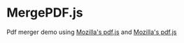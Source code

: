 # MergePDF.js

Pdf merger demo using [Mozilla's pdf.js](https://github.com/mozilla/pdf.js) and [Mozilla's pdf.js](https://parall.ax/products/jspdf)
